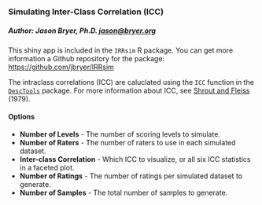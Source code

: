 ### Simulating Inter-Class Correlation (ICC)

##### Author: Jason Bryer, Ph.D. jason@bryer.org

This shiny app is included in the `IRRsim` R package. You can get more information a Github repository for the package: https://github.com/jbryer/IRRsim

The intraclass correlations (ICC) are caluclated using the `ICC` function in the  [`DescTools`](https://cran.r-project.org/web/packages/DescTools/index.html) package. For more information about ICC, see [Shrout and Fleiss](https://cran.r-project.org/web/packages/DescTools/index.html) (1979).

#### Options

* **Number of Levels** - The number of scoring levels to simulate.
* **Number of Raters** - The number of raters to use in each simulated dataset.
* **Inter-class Correlation** - Which ICC to visualize, or all six ICC statistics in a faceted plot.
* **Number of Ratings** - The number of ratings per simulated dataset to generate.
* **Number of Samples** - The total number of samples to generate.
